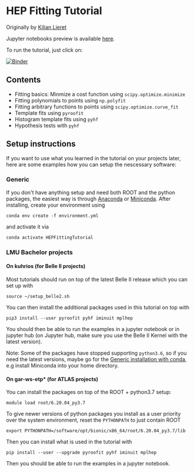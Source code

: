 # HEP Fitting Tutorial

Originally by [Kilian Lieret](https://github.com/klieret)

Jupyter notebooks preview is available [here](https://nbviewer.jupyter.org/github/klieret/HEPFittingTutorial/tree/master/examples/jupyter_notebooks/).

To run the tutorial, just click on:

[![Binder](https://mybinder.org/badge_logo.svg)](https://mybinder.org/v2/gh/klieret/HEPFittingTutorial/master?filepath=examples%2Fjupyter_notebooks)



## Contents

* Fitting basics: Minmize a cost function using ``scipy.optimize.minimize``
* Fitting polynomials to points using ``np.polyfit``
* Fitting arbitrary functions to points using ``scipy.optimize.curve_fit``
* Template fits using ``pyroofit``
* Histogram template fits using ``pyhf``
* Hypothesis tests with ``pyhf``


## Setup instructions

If you want to use what you learned in the tutorial on your projects later, here are some examples how you can setup the nescessary software:

### Generic

If you don't have anything setup and need both ROOT and the python packages, the easiest way is through [Anaconda](https://www.anaconda.com/products/individual#Downloads) or [Miniconda](https://docs.conda.io/en/latest/miniconda.html). After installing, create your environment using

```
conda env create -f environment.yml
```

and activate it via

```
conda activate HEPFittingTutorial
```

### LMU Bachelor projects

#### On kuhrios (for Belle II projects)

Most tutorials should run on top of the latest Belle II release which you can set up with

```
source ~/setup_belle2.sh
```

You can then install the additional packages used in this tutorial on top with

```
pip3 install --user pyroofit pyhf iminuit mplhep
```

You should then be able to run the examples in a jupyter notebook or in jupyter hub (on Jupyter hub, make sure you use the Belle II Kernel with the latest version).

Note: Some of the packages have stopped supporting `python3.6`, so if you need the latest versions, maybe go for the [Generic installation with conda](#generic), e.g install Miniconda into your home directory.

#### On gar-ws-etp* (for ATLAS projects)

You can install the packages on top of the ROOT + python3.7 setup:

```
module load root/6.20.04_py3.7
```

To give newer versions of python packages you install as a user priority over the system environment, reset the `PYTHONPATH` to just contain ROOT

```
export PYTHONPATH=/software/opt/bionic/x86_64/root/6.20.04_py3.7/lib
```

Then you can install what is used in the tutorial with

```
pip install --user --upgrade pyroofit pyhf iminuit mplhep
```

Then you should be able to run the examples in a jupyter notebook.
